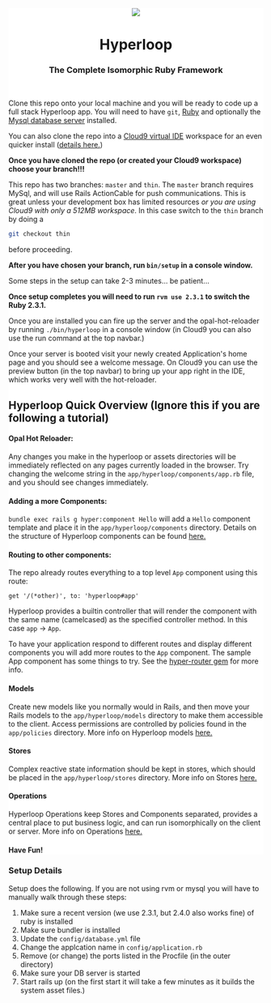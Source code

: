 <div style="background-color: white">

<p align="center">
	<a href="http://ruby-hyperloop.org/" alt="Hyperloop" title="Hyperloop">
		<img src="https://raw.githubusercontent.com/ruby-hyperloop/ruby-hyperloop.io/source/source/images/hyperloop-logo-small-pink.png">
	</a>
</p>

<h1 align="center">
	Hyperloop
</h1>

<h3 align="center">The Complete Isomorphic Ruby Framework</h3>

<br>

Clone this repo onto your local machine and you will be ready to code up a full stack Hyperloop app.  You will need to have `git`, [Ruby](https://www.ruby-lang.org/en/documentation/installation/) and optionally the [Mysql database server](https://dev.mysql.com/doc/refman/5.7/en/installing.html) installed.  

You can also clone the repo into a [Cloud9 virtual IDE](https://c9.io) workspace for an even quicker install ([details here.](https://github.com/ruby-hyperloop/rails-clone-and-go/blob/master/cloud9-setup.md))

**Once you have cloned the repo (or created your Cloud9 workspace) choose your branch!!!**

This repo has two branches:  `master` and `thin`.  The `master` branch requires MySql, and will use Rails ActionCable for push communications.  This is great unless your development box has limited resources *or you are using Cloud9 with only a 512MB workspace*.  In this case switch to the `thin` branch by doing a 
```bash
git checkout thin
```
before proceeding.

**After you have chosen your branch, run `bin/setup` in a console window.**

Some steps in the setup can take 2-3 minutes... be patient...

**Once setup completes you will need to run `rvm use 2.3.1` to switch the Ruby 2.3.1.**

Once you are installed you can fire up the server and the opal-hot-reloader by running `./bin/hyperloop` in a console window (in Cloud9 you can also use the run command at the top navbar.)  

Once your server is booted visit your newly created Application's home page and you should see a welcome message.  On Cloud9 you can use the preview button (in the top navbar) to bring up your app right in the IDE, which works very well with the hot-reloader.

## Hyperloop Quick Overview (Ignore this if you are following a tutorial)

#### Opal Hot Reloader:

Any changes you make in the hyperloop or assets directories will be immediately reflected on any pages currently loaded in the browser.  Try changing the welcome string in the `app/hyperloop/components/app.rb` file, and you should see changes immediately.

#### Adding a more Components:

`bundle exec rails g hyper:component Hello` will add a `Hello` component template and place it in the `app/hyperloop/components` directory.  Details on the structure of Hyperloop components can be found [here.](http://ruby-hyperloop.org/docs/components/dsl-overview/)

#### Routing to other components:

The repo already routes everything to a top level `App` component using this route:

`get '/(*other)', to: 'hyperloop#app'`

Hyperloop provides a builtin controller that will render the component with the same name (camelcased) as the specified controller method.  In this case `app` -> `App`.

To have your application respond to different routes and display different components you will add more routes to the `App` component.  The sample App component has some things to try. See the [hyper-router gem](https://github.com/ruby-hyperloop/hyper-router) for more info.

#### Models

Create new models like you normally would in Rails, and then move your Rails models to the `app/hyperloop/models` directory to make them accessible to the client.  Access permissions are controlled by policies found in the `app/policies` directory.  More info on Hyperloop models [here.](http://ruby-hyperloop.org/start/models/)

#### Stores

Complex reactive state information should be kept in stores, which should be placed in the `app/hyperloop/stores` directory.  More info on Stores [here.](http://ruby-hyperloop.org/start/stores/)

#### Operations

Hyperloop Operations keep Stores and Components separated, provides a central place to put business logic, and can run isomorphically on the client or server.  More info on Operations [here.](http://ruby-hyperloop.org/start/operations/)

#### Have Fun!

</div>

### Setup Details

Setup does the following.  If you are not using rvm or mysql you will have to manually walk through these steps:

1. Make sure a recent version (we use 2.3.1, but 2.4.0 also works fine) of ruby is installed
2. Make sure bundler is installed
3. Update the `config/database.yml` file
4. Change the applcation name in `config/application.rb`
5. Remove (or change) the ports listed in the Procfile (in the outer directory)
6. Make sure your DB server is started
7. Start rails up  (on the first start it will take a few minutes as it builds the system asset files.)
